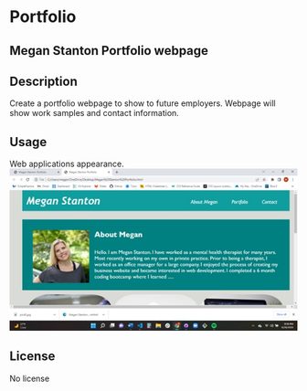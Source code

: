 # Portfolio
## Megan Stanton Portfolio webpage
## Description
Create a portfolio webpage to show to future employers. Webpage will show work samples
and contact information. 

## Usage
Web applications appearance. 
![Web applications appearance](Assets\Images\Picture1.jpg)


## License

No license
